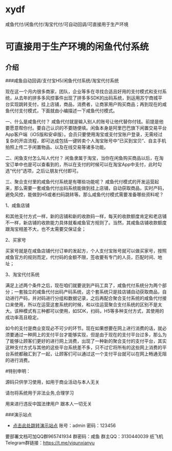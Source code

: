 # xydf
咸鱼代付/闲鱼代付/淘宝代付/可自动回调/可直接用于生产环境

# 可直接用于生产环境的闲鱼代付系统

## 介绍

###咸鱼自动回调/支付宝H5/闲鱼代付系统/淘宝代付系统

现在这一个月内很多商家，团队，企业等多在寻找合适且好用的支付模式和支付系统，从去年的拼多多风控事件出现了拼多多SDK的出码系统，到运用苏宁商城平台实现跳转支付，挂上店铺，商品，消费者，让商家用户购买商品；再到现在的咸鱼代付支付模式，下面就由小编描述一下咸鱼代付模式。

一、什么是咸鱼代付？
咸鱼代付就是输入别人的账号让他代替你付钱。前提是他要愿意帮你付。要自己认识的不要随便填。闲鱼本身是阿里巴巴旗下闲置交易平台App客户端（iOS版和安卓版）。会员只要使用淘宝或支付宝账户登录，无需经过复杂的开店流程，即可达成包括一键转卖个人淘宝账号中“已买到宝贝”、自主手机拍照上传二手闲置物品、以及在线交易等诸多功能。

二、闲鱼支付怎么叫人代付？
闲鱼隶属于淘宝，当你在闲鱼购买商品以后，在淘宝订单中也是可以查看到的，所以在支付的时候可以在淘宝App中支付，此时勾选“代付”选项，之后让朋友代付即可。

三、聚合支付里的咸鱼代付系统是有哪些功能呢？
咸鱼代付模式的开发运营起来，那么需要一套咸鱼代付出码系统能做到挂上店铺，自动获取商品，实时产码，避免风控，能做到H5或者扫码跳转等。那么咸鱼代付模式需要准备哪些资料呢？

1、咸鱼店铺

和其他支付方式一样，新的店铺和新的收款码一样，每天的收款额度肯定和老店铺不一样，新店铺的收款能力具体就看咸鱼官方规则了。当然，其咸鱼店铺收款额度跟淘宝相差不大，也不太需要交保证金；

2、买家号

买家号就是在咸鱼店铺代付订单的发起方，个人支付宝账号就可以做买家号，按照咸鱼官方的规则而定，代付码的金额不限，签收要有专门的人员，匹配时间、地址；

3、淘宝代付系统

满足上述两个条件之后，现在咱们就要说到产码工具了，咸鱼代付系统分为两个部分；一套独立的咸鱼代付出码产码系统，这个套系统只是挂店铺自动获取商品，自动进行产码，并对码进行分组和数据记录，之后再配合聚合支付系统的咸鱼代付接口来使用，所以在运营这套系统的时候，和以往运营聚合支付系统的区别不是太大。该种模式有三种都可以使用，如SDK，扫码，H5等多种支付方式，其使用的成功率高且稳定。

如今的支付是商业变现必不可少的环节。现在如果想要在网上进行消费的话，就必须要通过一种网上的支付平台才能够实现，但是由于现在的支付平台过多，那么为了能够让顾客们更好的进行网上消费，出现了一种新的聚合支付的支付平台，其实这种支付方式与其他的这些平台系统差不多，只不过它将所有的这些网上消费的平台系统都融汇到了一起，让顾客们可以通过这一个支付平台就可以在网上畅通无阻的进行消费。

#特别申明：

源码只供学习使用，如用于商业活动与本人无关

请勿将系统用于非法业务,合理学习

用来进行违反中国法律用户 跟本人一切无关

###演示站点
* [点击此处跳转演示站点](https://xy.t0zs.com/ZLTchzxFfK.php)
账号：admin   密码：123456

要部署文档可加QQ群965741934  群密码：咸鱼
群主QQ：3130440039
纸飞机Telegram群链接：https://t.me/yiqunxianyu


